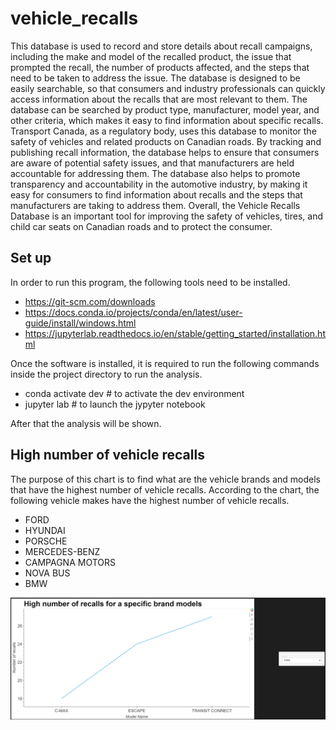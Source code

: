 # vehicle_recalls

This database is used to record and store details about recall campaigns, including the make and model of the recalled product, the issue that prompted the recall, the number of products affected, and the steps that need to be taken to address the issue. The database is designed to be easily searchable, so that consumers and industry professionals can quickly access information about the recalls that are most relevant to them. The database can be searched by product type, manufacturer, model year, and other criteria, which makes it easy to find information about specific recalls.
Transport Canada, as a regulatory body, uses this database to monitor the safety of vehicles and related products on Canadian roads. By tracking and publishing recall information, the database helps to ensure that consumers are aware of potential safety issues, and that manufacturers are held accountable for addressing them. The database also helps to promote transparency and accountability in the automotive industry, by making it easy for consumers to find information about recalls and the steps that manufacturers are taking to address them. Overall, the Vehicle Recalls Database is an important tool for improving the safety of vehicles, tires, and child car seats on Canadian roads and to protect the consumer.

## Set up

In order to run this program, the following tools need to be installed.

- https://git-scm.com/downloads
- https://docs.conda.io/projects/conda/en/latest/user-guide/install/windows.html
- https://jupyterlab.readthedocs.io/en/stable/getting_started/installation.html

Once the software is installed, it is required to run the following commands inside the project directory to run the analysis.

- conda activate dev # to activate the dev environment
- jupyter lab # to launch the jypyter notebook

After that the analysis will be shown.

## High number of vehicle recalls

The purpose of this chart is to find what are the vehicle brands and models that have the highest number of vehicle recalls. According to the chart, the following vehicle makes have the highest number of vehicle recalls.

- FORD
- HYUNDAI
- PORSCHE
- MERCEDES-BENZ
- CAMPAGNA MOTORS
- NOVA BUS
- BMW

![High number of vehicle recalls](./Images/high_vehicle_recalls.png)
